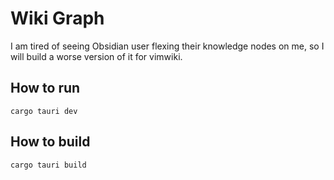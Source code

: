 # Wiki Graph

I am tired of seeing Obsidian user flexing their knowledge nodes on me, so I will build a worse version of it for vimwiki.

## How to run

```console
cargo tauri dev
```

## How to build

```console
cargo tauri build
```

